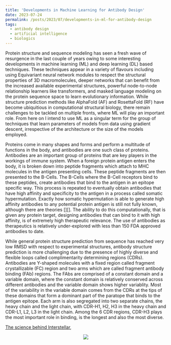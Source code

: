 ```yaml
---
title: 'Developments in Machine Learning for Antibody Design'
date: 2023-07-24
permalink: /posts/2023/07/developments-in-ml-for-antibody-design
tags:
  - antibody design 
  - artificial intelligence 
  - biologics 
---
```


Protein structure and sequence modeling has seen a fresh wave of resurgence in the last couple of years owing to some interesting developments in machine learning (ML) and deep learning (DL) based techniques. These techniques appear in a variety of flavours including using Equivariant neural network modules to respect the structural properties of 3D macromolecules, deeper networks that can benefit from the increased available experimental structures, powerful node-to-node relationship learners like transformers, and masked language modeling on the protein sequence space to learn evolutionary information. While structure prediction methods like AlphaFold (AF) and RosettaFold (RF) have become ubiquitious in computational structural biology, there remain challenges to be tackled on multiple fronts, where ML will play an important role. From here on I intend to use ML as a singular term for the group of techniques that learn parameters of models from data using gradient descent, irrespective of the architecture or the size of the models employed. 

Proteins come in many shapes and forms and perform a multitude of functions in the body, and antibodies are one such class of proteins. Antibodies are an important group of proteins that are key players in the workings of immune system. When a foreign protein antigen enters the body, it is broken down into peptide fragments which attach to MHC molecules in the antigen presenting cells. These peptide fragments are then presented to the B-Cells.  The B-Cells where the B-Cell receptors bind to these peptides, create antibodies that bind to the antigen in an epitope specific way. This process is repeated to eventually obtain antibodies that have high affinity and specificity to the antigen in a process called somatic hypermutation. Exactly how somatic hypermutation is able to generate high affinity antibodies to any potential protein antigen is still not fully known, although there are theories [][]. The ability to do this computationally, that is given any protein target, designing antibodies that can bind to it with high affinity, is of extremely high therapeutic relevance. The use of antibodies as therapeutics is relatively under-explored with less than 150 FDA approved antibodies to date.  

While general protein structure prediction from sequence has reached very low RMSD with respect to experimental structures, antibody structure prediction is more challenging due to the presence of highly diverse and flexible loops called complimentarity determining regions (CDRs). Antibodies are Y-shaped molecules with a fixed region called fragment crystallizable (FC) region and two arms which are called fragment antibody binding (FAb) regions. The FAbs are comprised of a constant domain and a variable domain, where the constant domain is relatively conserved across different antibodies and the variable domain shows higher variablity. Most of the variability in the variable domain comes from the CDRs at the tips of these domains that form a dominant part of the paratope that binds to the antigen epitope. Each arm is also segregated into two separate chains, the heavy chain and the light chain, with CDR-H1, H2, H3 in the heavy chain and CDR-L1, L2, L3 in the light chain. Among the 6 CDR regions, CDR-H3 plays the most important role in binding, is the longest and also the most diverse.           


<a href="https://www.popsci.com/article/technology/surprising-science-behind-movie-interstellar/"><u>The science behind Interstellar</u></a>, 

<p align="center">
<img align="center" src="https://github.com/kevinbdsouza/kevinbdsouza.github.io/blob/master/files/data_poverty.png?raw=true">
</p>



